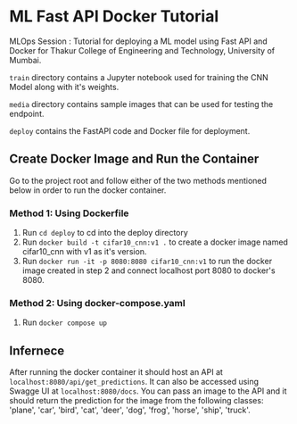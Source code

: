 # ML Fast API Docker Tutorial
MLOps Session : Tutorial for deploying a ML model using Fast API and Docker for Thakur College of Engineering and Technology, University of Mumbai.

`train` directory contains a Jupyter notebook used for training the CNN Model along with it's weights.

`media` directory contains sample images that can be used for testing the endpoint.

`deploy` contains the FastAPI code and Docker file for deployment.

## Create Docker Image and Run the Container

Go to the project root and follow either of the two methods mentioned below in order to run the docker container.

### Method 1: Using Dockerfile
1. Run `cd deploy` to cd into the deploy directory
3. Run `docker build -t cifar10_cnn:v1 .` to create a docker image named cifar10_cnn with v1 as it's version.
4. Run `docker run -it -p 8080:8080 cifar10_cnn:v1` to run the docker image created in step 2 and connect localhost port 8080 to docker's 8080.

### Method 2: Using docker-compose.yaml
1. Run `docker compose up`

## Infernece

After running the docker container it should host an API at `localhost:8080/api/get_predictions`. It can also be accessed using Swagge UI at  `localhost:8080/docs`. You can pass an image to the API and it should return the prediction for the image from the following classes: 'plane', 'car', 'bird', 'cat', 'deer', 'dog', 'frog', 'horse', 'ship', 'truck'.
